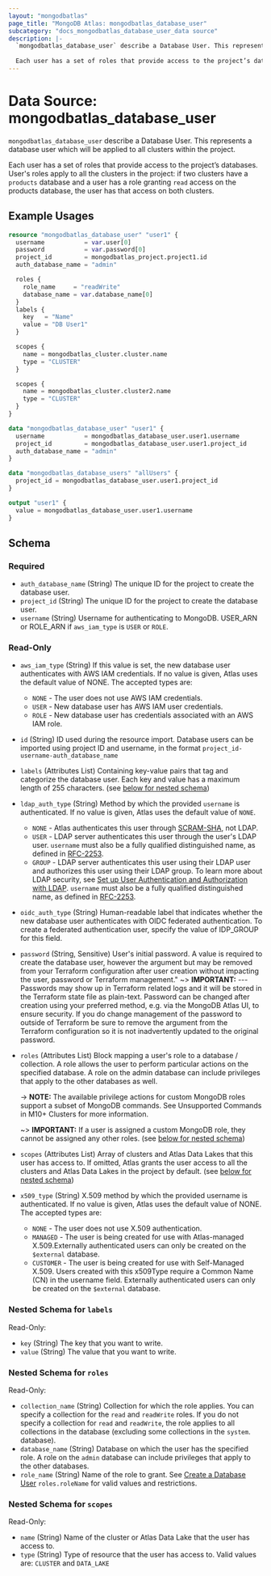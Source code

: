```yaml
---
layout: "mongodbatlas"
page_title: "MongoDB Atlas: mongodbatlas_database_user"
subcategory: "docs_mongodbatlas_database_user_data source"
description: |-
  `mongodbatlas_database_user` describe a Database User. This represents a database user which will be applied to all clusters within the project.
  
  Each user has a set of roles that provide access to the project’s databases. User's roles apply to all the clusters in the project: if two clusters have a `products` database and a user has a role granting `read` access on the products database, the user has that access on both clusters.
---
```


# Data Source: mongodbatlas_database_user

`mongodbatlas_database_user` describe a Database User. This represents a database user which will be applied to all clusters within the project.

Each user has a set of roles that provide access to the project’s databases. User's roles apply to all the clusters in the project: if two clusters have a `products` database and a user has a role granting `read` access on the products database, the user has that access on both clusters.

## Example Usages

```terraform
resource "mongodbatlas_database_user" "user1" {
  username           = var.user[0]
  password           = var.password[0]
  project_id         = mongodbatlas_project.project1.id
  auth_database_name = "admin"

  roles {
    role_name     = "readWrite"
    database_name = var.database_name[0]
  }
  labels {
    key   = "Name"
    value = "DB User1"
  }

  scopes {
    name = mongodbatlas_cluster.cluster.name
    type = "CLUSTER"
  }

  scopes {
    name = mongodbatlas_cluster.cluster2.name
    type = "CLUSTER"
  }
}

data "mongodbatlas_database_user" "user1" {
  username           = mongodbatlas_database_user.user1.username
  project_id         = mongodbatlas_database_user.user1.project_id
  auth_database_name = "admin"
}

data "mongodbatlas_database_users" "allUsers" {
  project_id = mongodbatlas_database_user.user1.project_id
}

output "user1" {
  value = mongodbatlas_database_user.user1.username
}
```

<!-- schema generated by tfplugindocs -->
## Schema

### Required

- `auth_database_name` (String) The unique ID for the project to create the database user.
- `project_id` (String) The unique ID for the project to create the database user.
- `username` (String) Username for authenticating to MongoDB. USER_ARN or ROLE_ARN if `aws_iam_type` is `USER` or `ROLE`.

### Read-Only

- `aws_iam_type` (String) If this value is set, the new database user authenticates with AWS IAM credentials. If no value is given, Atlas uses the default value of NONE. The accepted types are:
	* `NONE` -	The user does not use AWS IAM credentials.
	* `USER` - New database user has AWS IAM user credentials.
	* `ROLE` -  New database user has credentials associated with an AWS IAM role.
- `id` (String) ID used during the resource import. Database users can be imported using project ID and username, in the format `project_id-username-auth_database_name`
- `labels` (Attributes List) Containing key-value pairs that tag and categorize the database user. Each key and value has a maximum length of 255 characters. (see [below for nested schema](#nestedatt--labels))
- `ldap_auth_type` (String) Method by which the provided `username` is authenticated. If no value is given, Atlas uses the default value of `NONE`.
	* `NONE` -	Atlas authenticates this user through [SCRAM-SHA](https://docs.mongodb.com/manual/core/security-scram/), not LDAP.
	* `USER` - LDAP server authenticates this user through the user's LDAP user. `username` must also be a fully qualified distinguished name, as defined in [RFC-2253](https://tools.ietf.org/html/rfc2253).
	* `GROUP` - LDAP server authenticates this user using their LDAP user and authorizes this user using their LDAP group. To learn more about LDAP security, see [Set up User Authentication and Authorization with LDAP](https://docs.atlas.mongodb.com/security-ldaps). `username` must also be a fully qualified distinguished name, as defined in [RFC-2253](https://tools.ietf.org/html/rfc2253).
- `oidc_auth_type` (String) Human-readable label that indicates whether the new database user authenticates with OIDC federated authentication. To create a federated authentication user, specify the value of IDP_GROUP for this field.
- `password` (String, Sensitive) User's initial password. A value is required to create the database user, however the argument but may be removed from your Terraform configuration after user creation without impacting the user, password or Terraform management."
	~> **IMPORTANT:**  --- Passwords may show up in Terraform related logs and it will be stored in the Terraform state file as plain-text. Password can be changed after creation using your preferred method, e.g. via the MongoDB Atlas UI, to ensure security.  If you do change management of the password to outside of Terraform be sure to remove the argument from the Terraform configuration so it is not inadvertently updated to the original password.
- `roles` (Attributes List) Block mapping a user's role to a database / collection. A role allows the user to perform particular actions on the specified database. A role on the admin database can include privileges that apply to the other databases as well.

	-> **NOTE:** The available privilege actions for custom MongoDB roles support a subset of MongoDB commands. See Unsupported Commands in M10+ Clusters for more information.
	
	~> **IMPORTANT:** If a user is assigned a custom MongoDB role, they cannot be assigned any other roles. (see [below for nested schema](#nestedatt--roles))
- `scopes` (Attributes List) Array of clusters and Atlas Data Lakes that this user has access to. If omitted, Atlas grants the user access to all the clusters and Atlas Data Lakes in the project by default. (see [below for nested schema](#nestedatt--scopes))
- `x509_type` (String) X.509 method by which the provided username is authenticated. If no value is given, Atlas uses the default value of NONE. The accepted types are:
	* `NONE` -	The user does not use X.509 authentication.
	* `MANAGED` - The user is being created for use with Atlas-managed X.509.Externally authenticated users can only be created on the `$external` database.
	* `CUSTOMER` -  The user is being created for use with Self-Managed X.509. Users created with this x509Type require a Common Name (CN) in the username field. Externally authenticated users can only be created on the `$external` database.

<a id="nestedatt--labels"></a>
### Nested Schema for `labels`

Read-Only:

- `key` (String) The key that you want to write.
- `value` (String) The value that you want to write.


<a id="nestedatt--roles"></a>
### Nested Schema for `roles`

Read-Only:

- `collection_name` (String) Collection for which the role applies. You can specify a collection for the `read` and `readWrite` roles. If you do not specify a collection for `read` and `readWrite`, the role applies to all collections in the database (excluding some collections in the `system`. database).
- `database_name` (String) Database on which the user has the specified role. A role on the `admin` database can include privileges that apply to the other databases.
- `role_name` (String) Name of the role to grant. See [Create a Database User](https://docs.atlas.mongodb.com/reference/api/database-users-create-a-user/) `roles.roleName` for valid values and restrictions.


<a id="nestedatt--scopes"></a>
### Nested Schema for `scopes`

Read-Only:

- `name` (String) Name of the cluster or Atlas Data Lake that the user has access to.
- `type` (String) Type of resource that the user has access to. Valid values are: `CLUSTER` and `DATA_LAKE`
